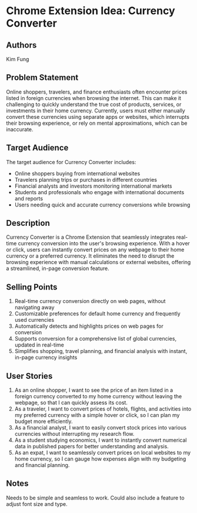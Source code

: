 # Chrome Extension Idea: Currency Converter

## Authors

Kim Fung

## Problem Statement

Online shoppers, travelers, and finance enthusiasts often encounter prices listed in foreign currencies when browsing the internet. This can make it challenging to quickly understand the true cost of products, services, or investments in their home currency. Currently, users must either manually convert these currencies using separate apps or websites, which interrupts their browsing experience, or rely on mental approximations, which can be inaccurate.

## Target Audience

The target audience for Currency Converter includes:

- Online shoppers buying from international websites
- Travelers planning trips or purchases in different countries
- Financial analysts and investors monitoring international markets
- Students and professionals who engage with international documents and reports
- Users needing quick and accurate currency conversions while browsing

## Description

Currency Converter is a Chrome Extension that seamlessly integrates real-time currency conversion into the user's browsing experience. With a hover or click, users can instantly convert prices on any webpage to their home currency or a preferred currency. It eliminates the need to disrupt the browsing experience with manual calculations or external websites, offering a streamlined, in-page conversion feature.

## Selling Points

1. Real-time currency conversion directly on web pages, without navigating away
2. Customizable preferences for default home currency and frequently used currencies
3. Automatically detects and highlights prices on web pages for conversion
4. Supports conversion for a comprehensive list of global currencies, updated in real-time
5. Simplifies shopping, travel planning, and financial analysis with instant, in-page currency insights

## User Stories

1. As an online shopper, I want to see the price of an item listed in a foreign currency converted to my home currency without leaving the webpage, so that I can quickly assess its cost.
2. As a traveler, I want to convert prices of hotels, flights, and activities into my preferred currency with a simple hover or click, so I can plan my budget more efficiently.
3. As a financial analyst, I want to easily convert stock prices into various currencies without interrupting my research flow.
4. As a student studying economics, I want to instantly convert numerical data in published papers for better understanding and analysis.
5. As an expat, I want to seamlessly convert prices on local websites to my home currency, so I can gauge how expenses align with my budgeting and financial planning.

## Notes

Needs to be simple and seamless to work. Could also include a feature to adjust font size and type.
